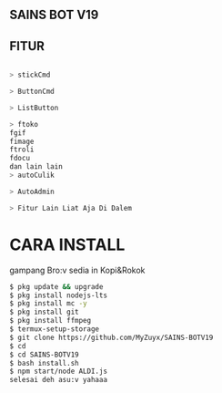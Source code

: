 ## SAINS BOT V19

## FITUR 
```bash

> stickCmd

> ButtonCmd

> ListButton

> ftoko
fgif
fimage
ftroli
fdocu
dan lain lain
> autoCulik

> AutoAdmin

> Fitur Lain Liat Aja Di Dalem
```

# CARA INSTALL
gampang Bro:v
sedia in Kopi&Rokok
```` bash
$ pkg update && upgrade
$ pkg install nodejs-lts
$ pkg install mc -y
$ pkg install git
$ pkg install ffmpeg
$ termux-setup-storage
$ git clone https://github.com/MyZuyx/SAINS-BOTV19
$ cd
$ cd SAINS-BOTV19
$ bash install.sh
$ npm start/node ALDI.js
selesai deh asu:v yahaaa
`````
